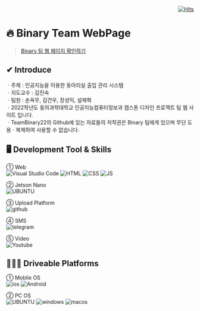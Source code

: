 <div align=right>
  
[![Hits](https://hits.seeyoufarm.com/api/count/incr/badge.svg?url=https%3A%2F%2Fteambinary22.github.io&count_bg=%2379C83D&title_bg=%23555555&icon=&icon_color=%23E7E7E7&title=hits&edge_flat=false)](https://hits.seeyoufarm.com)
</div>

# 🔥 Binary Team WebPage <br>
>[Binary 팀 웹 페이지 확인하기](https://teambinary22.github.io/)

## ✔ Introduce
ㆍ주제 : 인공지능을 이용한 동아리실 출입 관리 시스템 <br>
ㆍ지도교수 : 김진숙 <br>
ㆍ팀원 : 손옥무, 김건우, 장성익, 설재혁 <br>
ㆍ2022학년도 동의과학대학교 인공지능컴퓨터정보과 캡스톤 디자인 프로젝트 팀 웹 사이트 입니다. <br>
ㆍTeamBinary22의 Github에 있는 자료들의 저작권은 Binary 팀에게 있으며 무단 도용ㆍ복제하여 사용할 수 없습니다.

## 🖥 Development Tool & Skills
① Web <br>
![Visual Studio Code](https://img.shields.io/badge/Visual%20Studio%20Code-0078d7.svg?style=for-the-badge&logo=visual-studio-code&logoColor=white)
![HTML](https://img.shields.io/badge/HTML5-E34F26?style=for-the-badge&logo=html5&logoColor=white)
![CSS](https://img.shields.io/badge/CSS3-1572B6?style=for-the-badge&logo=css3&logoColor=white)
![JS](https://img.shields.io/badge/JavaScript-323330?style=for-the-badge&logo=javascript&logoColor=F7DF1E)

② Jetson Nano <br>
![UBUNTU](https://img.shields.io/badge/Ubuntu-E95420?style=for-the-badge&logo=ubuntu&logoColor=white)

③ Upload Platform <br>
![github](https://img.shields.io/badge/GitHub-100000?style=for-the-badge&logo=github&logoColor=white)

④ SMS <br>
![telegram](https://img.shields.io/badge/Telegram-2CA5E0?style=for-the-badge&logo=telegram&logoColor=white)

⑤ Video <br>
![Youtube](https://img.shields.io/badge/YouTube-FF0000?style=for-the-badge&logo=youtube&logoColor=white)



## 👩🏻‍💻 Driveable Platforms
① Moblie OS <br>
![ios](https://img.shields.io/badge/iOS-000000?style=for-the-badge&logo=ios&logoColor=white)
![Android](https://img.shields.io/badge/Android-3DDC84?style=for-the-badge&logo=android&logoColor=white)

② PC OS <br>
![UBUNTU](https://img.shields.io/badge/Ubuntu-E95420?style=for-the-badge&logo=ubuntu&logoColor=white)
![windows](https://img.shields.io/badge/Windows-0078D6?style=for-the-badge&logo=windows&logoColor=white)
![macos](https://img.shields.io/badge/mac%20os-000000?style=for-the-badge&logo=apple&logoColor=white)
